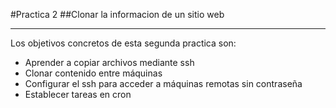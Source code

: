 #Practica 2
##Clonar la informacion de un sitio web
***

Los objetivos concretos de esta segunda practica son:
* Aprender a copiar archivos mediante ssh
* Clonar contenido entre máquinas
* Configurar el ssh para acceder a máquinas remotas sin contraseña
* Establecer tareas en cron
